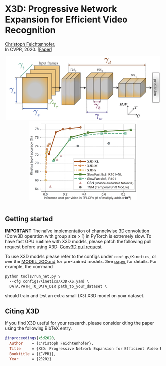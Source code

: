 # X3D: Progressive Network Expansion for Efficient Video Recognition
[Christoph Feichtenhofer](http://feichtenhofer.github.io/),
<br/>
In CVPR, 2020. [[Paper](https://arxiv.org/abs/2004.04730)]
<br/>
<div align="center">
  <img src="x3d_concept.png" width="500px" />
  <img src="x3d_output.png" width="350px" />
</div>
<br/>


## Getting started
**IMPORTANT** The naïve implementation of channelwise 3D convolution (Conv3D operation with group size > 1) in PyTorch is extremely slow. To have fast GPU runtime with X3D models, please patch the following pull request before using X3D: [Conv3D pull request](https://github.com/pytorch/pytorch/pull/40801)

To use X3D models please refer to the configs under `configs/Kinetics`, or see the [MODEL_ZOO.md](https://github.com/facebookresearch/SlowFast/blob/master/MODEL_ZOO.md) for pre-trained models. See [paper](https://arxiv.org/abs/2004.04730) for details. For example, the command

```
python tools/run_net.py \
  --cfg configs/Kinetics/X3D-XS.yaml \
  DATA.PATH_TO_DATA_DIR path_to_your_dataset \
```

should train and test an extra small (XS) X3D model on your dataset.

## Citing X3D
If you find X3D useful for your research, please consider citing the paper using the following BibTeX entry.
```BibTeX
@inproceedings{x3d2020,
  Author    = {Christoph Feichtenhofer},
  Title     = {X3D: Progressive Network Expansion for Efficient Video Recognition},
  Booktitle = {{CVPR}},
  Year      = {2020}}
```
